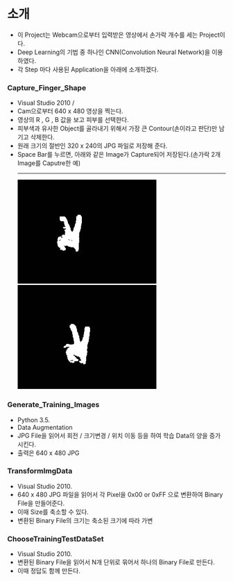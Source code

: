 # 소개
* 이 Project는 Webcam으로부터 입력받은 영상에서 손가락 개수를 세는 Project이다. 
* Deep Learning의 기법 중 하나인 CNN(Convolution Neural Network)을 이용하였다. 
* 각 Step 마다 사용된 Application을 아래에 소개하겠다.


### Capture_Finger_Shape
 - Visual Studio 2010 / 
 - Cam으로부터 640 x 480 영상을 찍는다.
 - 영상의 R , G , B 값을 보고 피부를 선택한다.
 - 피부색과 유사한 Object를 골라내기 위해서 가장 큰 Contour(손이라고 판단)만 남기고 삭제한다.
 - 원래 크기의 절반인 320 x 240의 JPG 파일로 저장해 준다.
 - Space Bar를 누르면, 아래와 같은 Image가 Capture되어 저장된다.(손가락 2개 Image를 Caputre한 예)
   ***
   ![손가락 2개](./Images/Capture_Finger_Shape_Test_0.jpg)   ![손가락 2개](./Images/Capture_Finger_Shape_Test_1.jpg)


### Generate_Training_Images
 - Python 3.5.
 - Data Augmentation
 - JPG File을 읽어서 회전 / 크기변경 / 위치 이동 등을 하여 학습 Data의 양을 증가시킨다.
 - 출력은 640 x 480 JPG 


### TransformImgData
 - Visual Studio 2010. 
 - 640 x 480 JPG 파일을 읽어서 각 Pixel을 0x00 or 0xFF 으로 변환하여 Binary File을 만들어준다.
 - 이때 Size를 축소할 수 있다.
 - 변환된 Binary File의 크기는 축소된 크기에 따라 가변


### ChooseTrainingTestDataSet
 - Visual Studio 2010. 
 - 변환된 Binary File을 읽어서 N개 단위로 묶어서 하나의 Binary File로 만든다.
 - 이때 정답도 함께 만든다.
